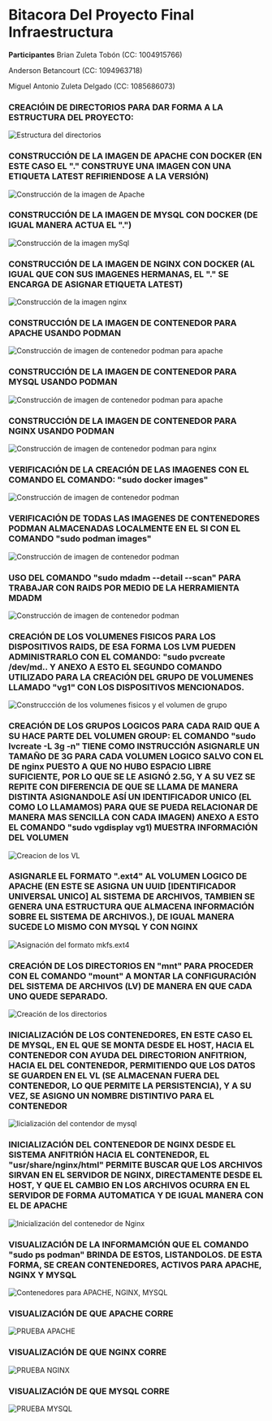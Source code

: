 # **Bitacora Del Proyecto Final Infraestructura**

**Participantes**
Brian Zuleta Tobón (CC: 1004915766)

Anderson Betancourt (CC: 1094963718)

Miguel Antonio Zuleta Delgado (CC: 1085686073)


### CREACIÓIN DE DIRECTORIOS PARA DAR FORMA A LA ESTRUCTURA DEL PROYECTO:
![Estructura del directorios](Imagenes/1-estructura.png)

### CONSTRUCCIÓN DE LA IMAGEN DE APACHE CON DOCKER (EN ESTE CASO EL "." CONSTRUYE UNA IMAGEN CON UNA ETIQUETA LATEST REFIRIENDOSE A LA VERSIÓN)
![Construcción de la imagen de Apache](Imagenes/1.1-Imagen-apache.png)

### CONSTRUCCIÓN DE LA IMAGEN DE MYSQL CON DOCKER (DE IGUAL MANERA ACTUA EL ".")
![Construcción de la imagen mySql ](Imagenes/1.2-Imagen-mysql.png)

### CONSTRUCCIÓN DE LA IMAGEN DE NGINX CON DOCKER (AL IGUAL QUE CON SUS IMAGENES HERMANAS, EL "." SE ENCARGA DE ASIGNAR ETIQUETA LATEST)
![Construcción de la imagen nginx ](Imagenes/1.3-Imagen-nginx.png)

### CONSTRUCCIÓN DE LA IMAGEN DE CONTENEDOR PARA APACHE USANDO PODMAN
![Construcción de imagen de contenedor podman para apache ](Imagenes/1.4-Podman-Apache.png)

### CONSTRUCCIÓN DE LA IMAGEN DE CONTENEDOR PARA MYSQL USANDO PODMAN
![Construcción de imagen de contenedor podman para apache ](Imagenes/1.5-Podman-mysql.png)

### CONSTRUCCIÓN DE LA IMAGEN DE CONTENEDOR PARA NGINX USANDO PODMAN
![Construcción de imagen de contenedor podman para nginx ](Imagenes/1.6-Podman-nginx.png)

### VERIFICACIÓN DE LA CREACIÓN DE LAS IMAGENES CON EL COMANDO EL COMANDO: "sudo docker images"
![Construcción de imagen de contenedor podman  ](Imagenes/1.7-Images-Docker.png)

### VERIFICACIÓN DE TODAS LAS IMAGENES DE CONTENEDORES PODMAN ALMACENADAS LOCALMENTE EN EL SI CON EL COMANDO "sudo podman images"
![Construcción de imagen de contenedor podman  ](Imagenes/1.8-Images-Podman.png)

### USO DEL COMANDO "sudo mdadm  --detail --scan" PARA TRABAJAR CON RAIDS POR MEDIO DE LA HERRAMIENTA MDADM
![Construcción de imagen de contenedor podman  ](Imagenes/2-3-RAIDS-1.png)

### CREACIÓN DE LOS VOLUMENES FISICOS PARA LOS DISPOSITIVOS RAIDS, DE ESA FORMA LOS LVM PUEDEN ADMINISTRARLO CON EL COMANDO: "sudo pvcreate /dev/md.. Y ANEXO A ESTO EL SEGUNDO COMANDO UTILIZADO PARA LA CREACIÓN DEL GRUPO DE VOLUMENES LLAMADO "vg1" CON LOS DISPOSITIVOS MENCIONADOS.
![Construccción de los volumenes fisicos y el volumen de grupo](Imagenes/2.1-Volumenes-fisicos-y-grupo-de-volumenes.png)

### CREACIÓN DE LOS GRUPOS LOGICOS PARA CADA RAID QUE A SU HACE PARTE DEL VOLUMEN GROUP: EL COMANDO "sudo lvcreate -L 3g -n" TIENE COMO INSTRUCCIÓN ASIGNARLE UN TAMAÑO DE 3G PARA CADA VOLUMEN LOGICO SALVO CON EL DE nginx PUESTO A QUE NO HUBO ESPACIO LIBRE SUFICIENTE, POR LO QUE SE LE ASIGNÓ 2.5G, Y A SU VEZ SE REPITE CON DIFERENCIA DE QUE SE LLAMA DE MANERA DISTINTA ASIGNANDOLE ASÍ UN IDENTIFICADOR UNICO (EL COMO LO LLAMAMOS) PARA QUE SE PUEDA RELACIONAR DE MANERA MAS SENCILLA CON CADA IMAGEN) ANEXO A ESTO EL COMANDO "sudo vgdisplay vg1) MUESTRA INFORMACIÓN DEL VOLUMEN
![Creacion de los VL](Imagenes/2.2-Volumenes-logicos.png) 

### ASIGNARLE EL FORMATO ".ext4" AL VOLUMEN LOGICO DE APACHE (EN ESTE SE ASIGNA UN UUID [IDENTIFICADOR UNIVERSAL UNICO] AL SISTEMA DE ARCHIVOS, TAMBIEN SE GENERA UNA ESTRUCTURA QUE ALMACENA INFORMACIÓN SOBRE EL SISTEMA DE ARCHIVOS.), DE IGUAL MANERA SUCEDE LO MISMO CON MYSQL Y CON NGINX
![Asignación del formato mkfs.ext4](Imagenes/2.3-Mkfs.png)

### CREACIÓN DE LOS DIRECTORIOS EN "mnt" PARA PROCEDER CON EL COMANDO "mount" A MONTAR LA CONFIGURACIÓN DEL SISTEMA DE ARCHIVOS (LV) DE MANERA EN QUE CADA UNO QUEDE SEPARADO.
![Creación de los directorios](Imagenes/2.4_Mkdir_Mount.png)

### INICIALIZACIÓN DE LOS CONTENEDORES, EN ESTE CASO EL DE MYSQL, EN EL QUE SE MONTA DESDE EL HOST, HACIA EL CONTENEDOR CON AYUDA DEL DIRECTORION ANFITRION, HACIA EL DEL CONTENEDOR, PERMITIENDO QUE LOS DATOS SE GUARDEN EN EL VL (SE ALMACENAN FUERA DEL CONTENEDOR, LO QUE PERMITE LA PERSISTENCIA), Y A SU VEZ, SE ASIGNO UN NOMBRE DISTINTIVO PARA EL CONTENEDOR
![Iicialización del contendor de mysql](Imagenes/2.5-Contenedor-MySql.png)

### INICIALIZACIÓN DEL CONTENEDOR DE NGINX DESDE EL SISTEMA ANFITRIÓN HACIA EL CONTENEDOR, EL "usr/share/nginx/html" PERMITE BUSCAR QUE LOS ARCHIVOS SIRVAN EN EL SERVIDOR DE NGINX, DIRECTAMENTE DESDE EL HOST, Y QUE EL CAMBIO EN LOS ARCHIVOS OCURRA EN EL SERVIDOR DE FORMA AUTOMATICA Y DE IGUAL MANERA CON EL DE APACHE
![Inicialización del contenedor de Nginx](Imagenes/2.6-Contenedor-nginx.png)

### VISUALIZACIÓN DE LA INFORMAMCIÓN QUE EL COMANDO "sudo ps podman" BRINDA DE ESTOS, LISTANDOLOS. DE ESTA FORMA, SE CREAN CONTENEDORES, ACTIVOS PARA APACHE, NGINX Y MYSQL
![Contenedores para APACHE, NGINX, MYSQL](Imagenes/2.7-Contenedores-PODMAN.png)

### VISUALIZACIÓN DE QUE APACHE CORRE
![PRUEBA APACHE](Imagenes/2.8-Apache-Corre.png)

### VISUALIZACIÓN DE QUE NGINX CORRE
![PRUEBA NGINX](Imagenes/2.9-Nginx-Corre.png)

### VISUALIZACIÓN DE QUE MYSQL CORRE
![PRUEBA MYSQL](Imagenes/2.99-MySql-corre.png)
